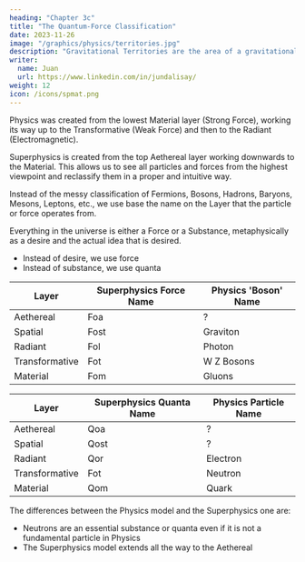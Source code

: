 ```yaml
---
heading: "Chapter 3c"
title: "The Quantum-Force Classification"
date: 2023-11-26
image: "/graphics/physics/territories.jpg"
description: "Gravitational Territories are the area of a gravitational signature"
writer:
  name: Juan
  url: https://www.linkedin.com/in/jundalisay/
weight: 12
icon: /icons/spmat.png
---
```



Physics was created from the lowest Material layer (Strong Force), working its way up to the Transformative (Weak Force) and then to the Radiant (Electromagnetic).

Superphysics is created from the top Aethereal layer working downwards to the Material. This allows us to see all particles and forces from the highest viewpoint and reclassify them in a proper and intuitive way.

Instead of the messy classification of Fermions, Bosons, Hadrons, Baryons, Mesons, Leptons, etc., we use base the name on the Layer that the particle or force operates from. 

Everything in the universe is either a Force or a Substance, metaphysically as a desire and the actual idea that is desired. 
- Instead of desire, we use force 
- Instead of substance, we use quanta

Layer | Superphysics Force Name | Physics 'Boson' Name
--- | --- | ---
Aethereal | Foa | ?
Spatial | Fost | Graviton
Radiant | Fol  | Photon
Transformative | Fot | W Z Bosons
Material | Fom | Gluons

Layer | Superphysics Quanta Name | Physics Particle Name
--- | --- | ---
Aethereal | Qoa | ? 
Spatial | Qost | ?
Radiant | Qor  | Electron
Transformative | Fot | Neutron
Material | Qom | Quark

The differences between the Physics model and the Superphysics one are:
- Neutrons are an essential substance or quanta even if it is not a fundamental particle in Physics
- The Superphysics model extends all the way to the Aethereal
